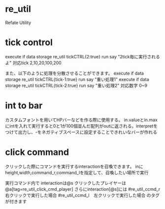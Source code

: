# re_util
Refate Utility

# tick control

execute if data storage re_util tickCTRL{2:true} run say "2tick毎に実行されるよ"
対応tick
2,10,20,100,200

また、以下のように処理を分散させることができます。
execute if data storage re_util tickCTRL{tick-1:true} run say "重い処理1"
execute if data storage re_util tickCTRL{tick-2:true} run say "重い処理2"
対応数字
0~9

# int to bar

カスタムフォントを用いてHPバーなどを作る際に使用する。
in.valueとin.maxにintを入れて実行すると0と1が100個並んだ配列がoutに返される。interpretをつけて出力し、-をネガティブスペースに設定することできれいなバーが作れる

# click command

クリックした際にコマンドを実行するinteractionを召喚できます。
inにheight,width,command_r,command_lを指定して、召喚したい場所で実行

実行コマンド内で
interactionは@s
クリックしたプレイヤーは@a[tag=re_util_click_cmd_player]
さらにinteraction[@s]には
#re_util_ccmd_r 右クリックで実行した場合
#re_util_ccmd_l　左クリックで実行した場合
のタグが付きます